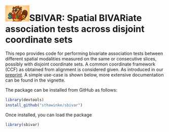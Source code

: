 <img src='inst/Sbivar.png' align='centre' height='15%' width='15%'/>SBIVAR:
Spatial BIVARiate association tests across disjoint coordinate sets
================

This repo provides code for performing bivariate association tests
between different spatial modalities measured on the same or consecutive
slices, possibly with disjoint coordinate sets. A common coordinate
framework (CCF) as obtained from alignment is considered given. As
introduced in our [preprint](https://doi.org/10.1101/2025.05.20.654270).
A simple use-case is shown below, more extensive documentation can be
found in the vignette.

The package can be installed from GitHub as follows:

``` r
library(devtools)
install_github("sthawinke/sbivar")
```

Once installed, you can load the package

``` r
library(sbivar)
```
